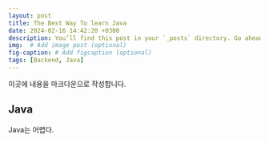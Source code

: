 ```yaml
---
layout: post
title: The Best Way To learn Java
date: 2024-02-16 14:42:20 +0300
description: You’ll find this post in your `_posts` directory. Go ahead and edit it and re-build the site to see your changes. # Add post description (optional)
img:  # Add image post (optional)
fig-caption: # Add figcaption (optional)
tags: [Backend, Java]
---
```


이곳에 내용을 마크다운으로 작성합니다.

## Java

Java는 어렵다. 